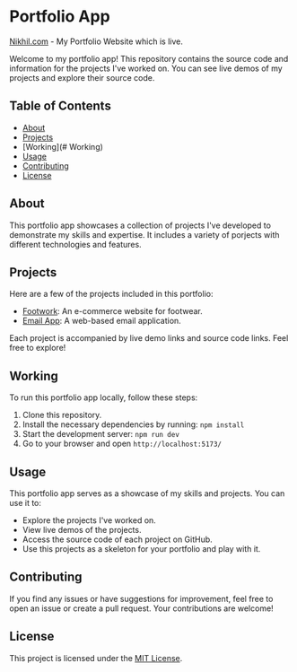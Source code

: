 # Portfolio App

[Nikhil.com](https://kinikhil.vercel.app/) - My Portfolio Website which is live.

Welcome to my portfolio app! This repository contains the source code and information for the projects I've worked on. You can see live demos of my projects and explore their source code.

## Table of Contents

- [About](#about)
- [Projects](#projects)
- [Working](# Working)
- [Usage](#usage)
- [Contributing](#contributing)
- [License](#license)

## About

This portfolio app showcases a collection of projects I've developed to demonstrate my skills and expertise. It includes a variety of porjects with different technologies and features.

## Projects

Here are a few of the projects included in this portfolio:

- [Footwork](https://footwork.vercel.app/): An e-commerce website for footwear.
- [Email App](https://mymail-app.netlify.app/): A web-based email application.

Each project is accompanied by live demo links and source code links. Feel free to explore!

## Working

To run this portfolio app locally, follow these steps:

1. Clone this repository.
2. Install the necessary dependencies by running: `npm install`
3. Start the development server: `npm run dev`
4. Go to your browser and open `http://localhost:5173/`

## Usage

This portfolio app serves as a showcase of my skills and projects. You can use it to:

- Explore the projects I've worked on.
- View live demos of the projects.
- Access the source code of each project on GitHub.
- Use this projects as a skeleton for your portfolio and play with it.

## Contributing

If you find any issues or have suggestions for improvement, feel free to open an issue or create a pull request. Your contributions are welcome!

## License

This project is licensed under the [MIT License](LICENSE).
